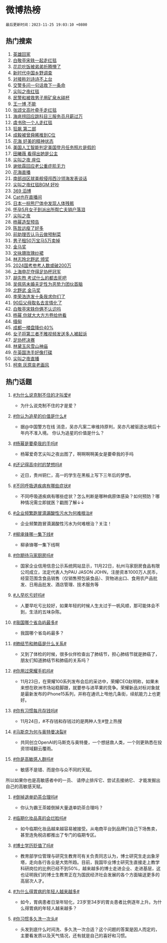 # 微博热榜

`最后更新时间：2023-11-25 19:03:10 +0800`

## 热门搜索

1. [英雄回家](https://m.weibo.cn/search?containerid=100103type%3D1%26t%3D10%26q%3D%23%E8%8B%B1%E9%9B%84%E5%9B%9E%E5%AE%B6%23&stream_entry_id=51&isnewpage=1&extparam=seat%3D1%26pos%3D0%26dgr%3D0%26stream_entry_id%3D51%26c_type%3D51%26q%3D%2523%25E8%258B%25B1%25E9%259B%2584%25E5%259B%259E%25E5%25AE%25B6%2523%26cate%3D10103%26filter_type%3Drealtimehot%26display_time%3D1700910188%26pre_seqid%3D170091018879601399136)
1. [白敬亭宋轶一起走红毯](https://m.weibo.cn/search?containerid=100103type%3D1%26t%3D10%26q%3D%23%E7%99%BD%E6%95%AC%E4%BA%AD%E5%AE%8B%E8%BD%B6%E4%B8%80%E8%B5%B7%E8%B5%B0%E7%BA%A2%E6%AF%AF%23&stream_entry_id=31&isnewpage=1&extparam=seat%3D1%26lcate%3D5001%26flag%3D1%26q%3D%2523%25E7%2599%25BD%25E6%2595%25AC%25E4%25BA%25AD%25E5%25AE%258B%25E8%25BD%25B6%25E4%25B8%2580%25E8%25B5%25B7%25E8%25B5%25B0%25E7%25BA%25A2%25E6%25AF%25AF%2523%26pos%3D0%26dgr%3D0%26cate%3D5001%26filter_type%3Drealtimehot%26realpos%3D1%26c_type%3D31%26stream_entry_id%3D31%26band_rank%3D1%26display_time%3D1700910188%26pre_seqid%3D170091018879601399136)
1. [花花吃饭被弟弟折腾懵了](https://m.weibo.cn/search?containerid=100103type%3D1%26t%3D10%26q%3D%23%E8%8A%B1%E8%8A%B1%E5%90%83%E9%A5%AD%E8%A2%AB%E5%BC%9F%E5%BC%9F%E6%8A%98%E8%85%BE%E6%87%B5%E4%BA%86%23&stream_entry_id=31&isnewpage=1&extparam=seat%3D1%26lcate%3D5001%26flag%3D32768%26q%3D%2523%25E8%258A%25B1%25E8%258A%25B1%25E5%2590%2583%25E9%25A5%25AD%25E8%25A2%25AB%25E5%25BC%259F%25E5%25BC%259F%25E6%258A%2598%25E8%2585%25BE%25E6%2587%25B5%25E4%25BA%2586%2523%26pos%3D1%26dgr%3D0%26cate%3D5001%26filter_type%3Drealtimehot%26realpos%3D2%26c_type%3D31%26stream_entry_id%3D31%26band_rank%3D2%26display_time%3D1700910188%26pre_seqid%3D170091018879601399136)
1. [新时代中国乡野调查](https://m.weibo.cn/search?containerid=100103type%3D1%26t%3D10%26q%3D%23%E6%96%B0%E6%97%B6%E4%BB%A3%E4%B8%AD%E5%9B%BD%E4%B9%A1%E9%87%8E%E8%B0%83%E6%9F%A5%23&stream_entry_id=31&isnewpage=1&extparam=seat%3D1%26lcate%3D5001%26flag%3D0%26q%3D%2523%25E6%2596%25B0%25E6%2597%25B6%25E4%25BB%25A3%25E4%25B8%25AD%25E5%259B%25BD%25E4%25B9%25A1%25E9%2587%258E%25E8%25B0%2583%25E6%259F%25A5%2523%26pos%3D2%26dgr%3D0%26cate%3D5001%26filter_type%3Drealtimehot%26realpos%3D3%26c_type%3D31%26stream_entry_id%3D31%26band_rank%3D3%26display_time%3D1700910188%26pre_seqid%3D170091018879601399136)
1. [对接称刘诗诗不上台](https://m.weibo.cn/search?containerid=100103type%3D1%26t%3D10%26q%3D%23%E5%AF%B9%E6%8E%A5%E7%A7%B0%E5%88%98%E8%AF%97%E8%AF%97%E4%B8%8D%E4%B8%8A%E5%8F%B0%23&stream_entry_id=31&isnewpage=1&extparam=seat%3D1%26lcate%3D5001%26flag%3D1%26q%3D%2523%25E5%25AF%25B9%25E6%258E%25A5%25E7%25A7%25B0%25E5%2588%2598%25E8%25AF%2597%25E8%25AF%2597%25E4%25B8%258D%25E4%25B8%258A%25E5%258F%25B0%2523%26pos%3D3%26dgr%3D0%26cate%3D5001%26filter_type%3Drealtimehot%26realpos%3D4%26c_type%3D31%26stream_entry_id%3D31%26band_rank%3D4%26display_time%3D1700910188%26pre_seqid%3D170091018879601399136)
1. [交警多问一句话救下一条命](https://m.weibo.cn/search?containerid=100103type%3D1%26t%3D10%26q%3D%23%E4%BA%A4%E8%AD%A6%E5%A4%9A%E9%97%AE%E4%B8%80%E5%8F%A5%E8%AF%9D%E6%95%91%E4%B8%8B%E4%B8%80%E6%9D%A1%E5%91%BD%23&stream_entry_id=31&isnewpage=1&extparam=seat%3D1%26lcate%3D5001%26flag%3D32768%26q%3D%2523%25E4%25BA%25A4%25E8%25AD%25A6%25E5%25A4%259A%25E9%2597%25AE%25E4%25B8%2580%25E5%258F%25A5%25E8%25AF%259D%25E6%2595%2591%25E4%25B8%258B%25E4%25B8%2580%25E6%259D%25A1%25E5%2591%25BD%2523%26pos%3D4%26dgr%3D0%26cate%3D5001%26filter_type%3Drealtimehot%26realpos%3D5%26c_type%3D31%26stream_entry_id%3D31%26band_rank%3D5%26display_time%3D1700910188%26pre_seqid%3D170091018879601399136)
1. [尖叫之夜红毯](https://m.weibo.cn/search?containerid=100103type%3D1%26t%3D10%26q%3D%E5%B0%96%E5%8F%AB%E4%B9%8B%E5%A4%9C%E7%BA%A2%E6%AF%AF&stream_entry_id=31&isnewpage=1&extparam=seat%3D1%26lcate%3D5001%26flag%3D16%26q%3D%25E5%25B0%2596%25E5%258F%25AB%25E4%25B9%258B%25E5%25A4%259C%25E7%25BA%25A2%25E6%25AF%25AF%26pos%3D5%26dgr%3D0%26cate%3D5001%26filter_type%3Drealtimehot%26realpos%3D6%26c_type%3D31%26stream_entry_id%3D31%26band_rank%3D6%26display_time%3D1700910188%26pre_seqid%3D170091018879601399136)
1. [民警和被救男子用矿泉水碰杯](https://m.weibo.cn/search?containerid=100103type%3D1%26t%3D10%26q%3D%23%E6%B0%91%E8%AD%A6%E5%92%8C%E8%A2%AB%E6%95%91%E7%94%B7%E5%AD%90%E7%94%A8%E7%9F%BF%E6%B3%89%E6%B0%B4%E7%A2%B0%E6%9D%AF%23&stream_entry_id=31&isnewpage=1&extparam=seat%3D1%26lcate%3D5001%26flag%3D32768%26q%3D%2523%25E6%25B0%2591%25E8%25AD%25A6%25E5%2592%258C%25E8%25A2%25AB%25E6%2595%2591%25E7%2594%25B7%25E5%25AD%2590%25E7%2594%25A8%25E7%259F%25BF%25E6%25B3%2589%25E6%25B0%25B4%25E7%25A2%25B0%25E6%259D%25AF%2523%26pos%3D6%26dgr%3D0%26cate%3D5001%26filter_type%3Drealtimehot%26realpos%3D7%26c_type%3D31%26stream_entry_id%3D31%26band_rank%3D7%26display_time%3D1700910188%26pre_seqid%3D170091018879601399136)
1. [王一博 不能](https://m.weibo.cn/search?containerid=100103type%3D1%26t%3D10%26q%3D%E7%8E%8B%E4%B8%80%E5%8D%9A+%E4%B8%8D%E8%83%BD&stream_entry_id=31&isnewpage=1&extparam=seat%3D1%26lcate%3D5001%26flag%3D1%26q%3D%25E7%258E%258B%25E4%25B8%2580%25E5%258D%259A%2520%25E4%25B8%258D%25E8%2583%25BD%26pos%3D7%26dgr%3D0%26cate%3D5001%26filter_type%3Drealtimehot%26realpos%3D8%26c_type%3D31%26stream_entry_id%3D31%26band_rank%3D8%26display_time%3D1700910188%26pre_seqid%3D170091018879601399136)
1. [张颂文高叶牵手走红毯](https://m.weibo.cn/search?containerid=100103type%3D1%26t%3D10%26q%3D%23%E5%BC%A0%E9%A2%82%E6%96%87%E9%AB%98%E5%8F%B6%E7%89%B5%E6%89%8B%E8%B5%B0%E7%BA%A2%E6%AF%AF%23&stream_entry_id=31&isnewpage=1&extparam=seat%3D1%26lcate%3D5001%26flag%3D1%26q%3D%2523%25E5%25BC%25A0%25E9%25A2%2582%25E6%2596%2587%25E9%25AB%2598%25E5%258F%25B6%25E7%2589%25B5%25E6%2589%258B%25E8%25B5%25B0%25E7%25BA%25A2%25E6%25AF%25AF%2523%26pos%3D8%26dgr%3D0%26cate%3D5001%26filter_type%3Drealtimehot%26realpos%3D9%26c_type%3D31%26stream_entry_id%3D31%26band_rank%3D9%26display_time%3D1700910188%26pre_seqid%3D170091018879601399136)
1. [海底捞回应跳科目三服务员月薪过万](https://m.weibo.cn/search?containerid=100103type%3D1%26t%3D10%26q%3D%23%E6%B5%B7%E5%BA%95%E6%8D%9E%E5%9B%9E%E5%BA%94%E8%B7%B3%E7%A7%91%E7%9B%AE%E4%B8%89%E6%9C%8D%E5%8A%A1%E5%91%98%E6%9C%88%E8%96%AA%E8%BF%87%E4%B8%87%23&stream_entry_id=31&isnewpage=1&extparam=seat%3D1%26lcate%3D5001%26flag%3D0%26q%3D%2523%25E6%25B5%25B7%25E5%25BA%2595%25E6%258D%259E%25E5%259B%259E%25E5%25BA%2594%25E8%25B7%25B3%25E7%25A7%2591%25E7%259B%25AE%25E4%25B8%2589%25E6%259C%258D%25E5%258A%25A1%25E5%2591%2598%25E6%259C%2588%25E8%2596%25AA%25E8%25BF%2587%25E4%25B8%2587%2523%26pos%3D9%26dgr%3D0%26cate%3D5001%26filter_type%3Drealtimehot%26realpos%3D10%26c_type%3D31%26stream_entry_id%3D31%26band_rank%3D10%26display_time%3D1700910188%26pre_seqid%3D170091018879601399136)
1. [虞书欣一个人走红毯](https://m.weibo.cn/search?containerid=100103type%3D1%26t%3D10%26q%3D%23%E8%99%9E%E4%B9%A6%E6%AC%A3%E4%B8%80%E4%B8%AA%E4%BA%BA%E8%B5%B0%E7%BA%A2%E6%AF%AF%23&stream_entry_id=31&isnewpage=1&extparam=seat%3D1%26lcate%3D5001%26flag%3D1%26q%3D%2523%25E8%2599%259E%25E4%25B9%25A6%25E6%25AC%25A3%25E4%25B8%2580%25E4%25B8%25AA%25E4%25BA%25BA%25E8%25B5%25B0%25E7%25BA%25A2%25E6%25AF%25AF%2523%26pos%3D10%26dgr%3D0%26cate%3D5001%26filter_type%3Drealtimehot%26realpos%3D11%26c_type%3D31%26stream_entry_id%3D31%26band_rank%3D11%26display_time%3D1700910188%26pre_seqid%3D170091018879601399136)
1. [狂飙 第二部](https://m.weibo.cn/search?containerid=100103type%3D1%26t%3D10%26q%3D%E7%8B%82%E9%A3%99+%E7%AC%AC%E4%BA%8C%E9%83%A8&stream_entry_id=31&isnewpage=1&extparam=seat%3D1%26lcate%3D5001%26flag%3D1%26q%3D%25E7%258B%2582%25E9%25A3%2599%2520%25E7%25AC%25AC%25E4%25BA%258C%25E9%2583%25A8%26pos%3D11%26dgr%3D0%26cate%3D5001%26filter_type%3Drealtimehot%26realpos%3D12%26c_type%3D31%26stream_entry_id%3D31%26band_rank%3D12%26display_time%3D1700910188%26pre_seqid%3D170091018879601399136)
1. [成毅被曾舜晞推到C位](https://m.weibo.cn/search?containerid=100103type%3D1%26t%3D10%26q%3D%23%E6%88%90%E6%AF%85%E8%A2%AB%E6%9B%BE%E8%88%9C%E6%99%9E%E6%8E%A8%E5%88%B0C%E4%BD%8D%23&stream_entry_id=31&isnewpage=1&extparam=seat%3D1%26lcate%3D5001%26flag%3D1%26q%3D%2523%25E6%2588%2590%25E6%25AF%2585%25E8%25A2%25AB%25E6%259B%25BE%25E8%2588%259C%25E6%2599%259E%25E6%258E%25A8%25E5%2588%25B0C%25E4%25BD%258D%2523%26pos%3D12%26dgr%3D0%26cate%3D5001%26filter_type%3Drealtimehot%26realpos%3D13%26c_type%3D31%26stream_entry_id%3D31%26band_rank%3D13%26display_time%3D1700910188%26pre_seqid%3D170091018879601399136)
1. [花海 好美的精神状态](https://m.weibo.cn/search?containerid=100103type%3D1%26t%3D10%26q%3D%E8%8A%B1%E6%B5%B7+%E5%A5%BD%E7%BE%8E%E7%9A%84%E7%B2%BE%E7%A5%9E%E7%8A%B6%E6%80%81&stream_entry_id=31&isnewpage=1&extparam=seat%3D1%26lcate%3D5001%26flag%3D1%26q%3D%25E8%258A%25B1%25E6%25B5%25B7%2520%25E5%25A5%25BD%25E7%25BE%258E%25E7%259A%2584%25E7%25B2%25BE%25E7%25A5%259E%25E7%258A%25B6%25E6%2580%2581%26pos%3D13%26dgr%3D0%26cate%3D5001%26filter_type%3Drealtimehot%26realpos%3D14%26c_type%3D31%26stream_entry_id%3D31%26band_rank%3D14%26display_time%3D1700910188%26pre_seqid%3D170091018879601399136)
1. [美国人工智能判定美国登月任务照片是假的](https://m.weibo.cn/search?containerid=100103type%3D1%26t%3D10%26q%3D%23%E7%BE%8E%E5%9B%BD%E4%BA%BA%E5%B7%A5%E6%99%BA%E8%83%BD%E5%88%A4%E5%AE%9A%E7%BE%8E%E5%9B%BD%E7%99%BB%E6%9C%88%E4%BB%BB%E5%8A%A1%E7%85%A7%E7%89%87%E6%98%AF%E5%81%87%E7%9A%84%23&stream_entry_id=31&isnewpage=1&extparam=seat%3D1%26lcate%3D5001%26flag%3D1%26q%3D%2523%25E7%25BE%258E%25E5%259B%25BD%25E4%25BA%25BA%25E5%25B7%25A5%25E6%2599%25BA%25E8%2583%25BD%25E5%2588%25A4%25E5%25AE%259A%25E7%25BE%258E%25E5%259B%25BD%25E7%2599%25BB%25E6%259C%2588%25E4%25BB%25BB%25E5%258A%25A1%25E7%2585%25A7%25E7%2589%2587%25E6%2598%25AF%25E5%2581%2587%25E7%259A%2584%2523%26pos%3D14%26dgr%3D0%26cate%3D5001%26filter_type%3Drealtimehot%26realpos%3D15%26c_type%3D31%26stream_entry_id%3D31%26band_rank%3D15%26display_time%3D1700910188%26pre_seqid%3D170091018879601399136)
1. [田曦薇 看得出她是公主](https://m.weibo.cn/search?containerid=100103type%3D1%26t%3D10%26q%3D%E7%94%B0%E6%9B%A6%E8%96%87+%E7%9C%8B%E5%BE%97%E5%87%BA%E5%A5%B9%E6%98%AF%E5%85%AC%E4%B8%BB&stream_entry_id=31&isnewpage=1&extparam=seat%3D1%26lcate%3D5001%26flag%3D2%26q%3D%25E7%2594%25B0%25E6%259B%25A6%25E8%2596%2587%2520%25E7%259C%258B%25E5%25BE%2597%25E5%2587%25BA%25E5%25A5%25B9%25E6%2598%25AF%25E5%2585%25AC%25E4%25B8%25BB%26pos%3D15%26dgr%3D0%26cate%3D5001%26filter_type%3Drealtimehot%26realpos%3D16%26c_type%3D31%26stream_entry_id%3D31%26band_rank%3D16%26display_time%3D1700910188%26pre_seqid%3D170091018879601399136)
1. [尖叫之夜 座位](https://m.weibo.cn/search?containerid=100103type%3D1%26t%3D10%26q%3D%E5%B0%96%E5%8F%AB%E4%B9%8B%E5%A4%9C+%E5%BA%A7%E4%BD%8D&stream_entry_id=31&isnewpage=1&extparam=seat%3D1%26lcate%3D5001%26flag%3D2%26q%3D%25E5%25B0%2596%25E5%258F%25AB%25E4%25B9%258B%25E5%25A4%259C%2520%25E5%25BA%25A7%25E4%25BD%258D%26pos%3D16%26dgr%3D0%26cate%3D5001%26filter_type%3Drealtimehot%26realpos%3D17%26c_type%3D31%26stream_entry_id%3D31%26band_rank%3D17%26display_time%3D1700910188%26pre_seqid%3D170091018879601399136)
1. [谢依霖回应老公重症肌无力](https://m.weibo.cn/search?containerid=100103type%3D1%26t%3D10%26q%3D%E8%B0%A2%E4%BE%9D%E9%9C%96%E5%9B%9E%E5%BA%94%E8%80%81%E5%85%AC%E9%87%8D%E7%97%87%E8%82%8C%E6%97%A0%E5%8A%9B&stream_entry_id=31&isnewpage=1&extparam=seat%3D1%26lcate%3D5001%26flag%3D2%26q%3D%25E8%25B0%25A2%25E4%25BE%259D%25E9%259C%2596%25E5%259B%259E%25E5%25BA%2594%25E8%2580%2581%25E5%2585%25AC%25E9%2587%258D%25E7%2597%2587%25E8%2582%258C%25E6%2597%25A0%25E5%258A%259B%26pos%3D17%26dgr%3D0%26cate%3D5001%26filter_type%3Drealtimehot%26realpos%3D18%26c_type%3D31%26stream_entry_id%3D31%26band_rank%3D18%26display_time%3D1700910188%26pre_seqid%3D170091018879601399136)
1. [花海直播](https://m.weibo.cn/search?containerid=100103type%3D1%26t%3D10%26q%3D%E8%8A%B1%E6%B5%B7%E7%9B%B4%E6%92%AD&stream_entry_id=31&isnewpage=1&extparam=seat%3D1%26lcate%3D5001%26flag%3D1%26q%3D%25E8%258A%25B1%25E6%25B5%25B7%25E7%259B%25B4%25E6%2592%25AD%26pos%3D18%26dgr%3D0%26cate%3D5001%26filter_type%3Drealtimehot%26realpos%3D19%26c_type%3D31%26stream_entry_id%3D31%26band_rank%3D19%26display_time%3D1700910188%26pre_seqid%3D170091018879601399136)
1. [南部战区就美舰侵闯西沙领海发表谈话](https://m.weibo.cn/search?containerid=100103type%3D1%26t%3D10%26q%3D%23%E5%8D%97%E9%83%A8%E6%88%98%E5%8C%BA%E5%B0%B1%E7%BE%8E%E8%88%B0%E4%BE%B5%E9%97%AF%E8%A5%BF%E6%B2%99%E9%A2%86%E6%B5%B7%E5%8F%91%E8%A1%A8%E8%B0%88%E8%AF%9D%23&stream_entry_id=31&isnewpage=1&extparam=seat%3D1%26lcate%3D5001%26flag%3D1%26q%3D%2523%25E5%258D%2597%25E9%2583%25A8%25E6%2588%2598%25E5%258C%25BA%25E5%25B0%25B1%25E7%25BE%258E%25E8%2588%25B0%25E4%25BE%25B5%25E9%2597%25AF%25E8%25A5%25BF%25E6%25B2%2599%25E9%25A2%2586%25E6%25B5%25B7%25E5%258F%2591%25E8%25A1%25A8%25E8%25B0%2588%25E8%25AF%259D%2523%26pos%3D19%26dgr%3D0%26cate%3D5001%26filter_type%3Drealtimehot%26realpos%3D20%26c_type%3D31%26stream_entry_id%3D31%26band_rank%3D20%26display_time%3D1700910188%26pre_seqid%3D170091018879601399136)
1. [尖叫之夜红毯BGM 好吵](https://m.weibo.cn/search?containerid=100103type%3D1%26t%3D10%26q%3D%E5%B0%96%E5%8F%AB%E4%B9%8B%E5%A4%9C%E7%BA%A2%E6%AF%AFBGM+%E5%A5%BD%E5%90%B5&stream_entry_id=31&isnewpage=1&extparam=seat%3D1%26lcate%3D5001%26flag%3D1%26q%3D%25E5%25B0%2596%25E5%258F%25AB%25E4%25B9%258B%25E5%25A4%259C%25E7%25BA%25A2%25E6%25AF%25AFBGM%2520%25E5%25A5%25BD%25E5%2590%25B5%26pos%3D20%26dgr%3D0%26cate%3D5001%26filter_type%3Drealtimehot%26realpos%3D21%26c_type%3D31%26stream_entry_id%3D31%26band_rank%3D21%26display_time%3D1700910188%26pre_seqid%3D170091018879601399136)
1. [369 滔博](https://m.weibo.cn/search?containerid=100103type%3D1%26t%3D10%26q%3D369+%E6%BB%94%E5%8D%9A&stream_entry_id=31&isnewpage=1&extparam=seat%3D1%26lcate%3D5001%26flag%3D1%26q%3D369%2520%25E6%25BB%2594%25E5%258D%259A%26pos%3D21%26dgr%3D0%26cate%3D5001%26filter_type%3Drealtimehot%26realpos%3D22%26c_type%3D31%26stream_entry_id%3D31%26band_rank%3D22%26display_time%3D1700910188%26pre_seqid%3D170091018879601399136)
1. [Cat也在直播间](https://m.weibo.cn/search?containerid=100103type%3D1%26t%3D10%26q%3DCat%E4%B9%9F%E5%9C%A8%E7%9B%B4%E6%92%AD%E9%97%B4&stream_entry_id=31&isnewpage=1&extparam=seat%3D1%26lcate%3D5001%26flag%3D1%26q%3DCat%25E4%25B9%259F%25E5%259C%25A8%25E7%259B%25B4%25E6%2592%25AD%25E9%2597%25B4%26pos%3D22%26dgr%3D0%26cate%3D5001%26filter_type%3Drealtimehot%26realpos%3D23%26c_type%3D31%26stream_entry_id%3D31%26band_rank%3D23%26display_time%3D1700910188%26pre_seqid%3D170091018879601399136)
1. [日本一棕熊尸体中发现人体残骸](https://m.weibo.cn/search?containerid=100103type%3D1%26t%3D10%26q%3D%23%E6%97%A5%E6%9C%AC%E4%B8%80%E6%A3%95%E7%86%8A%E5%B0%B8%E4%BD%93%E4%B8%AD%E5%8F%91%E7%8E%B0%E4%BA%BA%E4%BD%93%E6%AE%8B%E9%AA%B8%23&stream_entry_id=31&isnewpage=1&extparam=seat%3D1%26lcate%3D5001%26flag%3D0%26q%3D%2523%25E6%2597%25A5%25E6%259C%25AC%25E4%25B8%2580%25E6%25A3%2595%25E7%2586%258A%25E5%25B0%25B8%25E4%25BD%2593%25E4%25B8%25AD%25E5%258F%2591%25E7%258E%25B0%25E4%25BA%25BA%25E4%25BD%2593%25E6%25AE%258B%25E9%25AA%25B8%2523%26pos%3D23%26dgr%3D0%26cate%3D5001%26filter_type%3Drealtimehot%26realpos%3D24%26c_type%3D31%26stream_entry_id%3D31%26band_rank%3D24%26display_time%3D1700910188%26pre_seqid%3D170091018879601399136)
1. [怀孕5月女子到派出所帮亡夫销户落泪](https://m.weibo.cn/search?containerid=100103type%3D1%26t%3D10%26q%3D%23%E6%80%80%E5%AD%955%E6%9C%88%E5%A5%B3%E5%AD%90%E5%88%B0%E6%B4%BE%E5%87%BA%E6%89%80%E5%B8%AE%E4%BA%A1%E5%A4%AB%E9%94%80%E6%88%B7%E8%90%BD%E6%B3%AA%23&stream_entry_id=31&isnewpage=1&extparam=seat%3D1%26lcate%3D5001%26flag%3D0%26q%3D%2523%25E6%2580%2580%25E5%25AD%25955%25E6%259C%2588%25E5%25A5%25B3%25E5%25AD%2590%25E5%2588%25B0%25E6%25B4%25BE%25E5%2587%25BA%25E6%2589%2580%25E5%25B8%25AE%25E4%25BA%25A1%25E5%25A4%25AB%25E9%2594%2580%25E6%2588%25B7%25E8%2590%25BD%25E6%25B3%25AA%2523%26pos%3D24%26dgr%3D0%26cate%3D5001%26filter_type%3Drealtimehot%26realpos%3D25%26c_type%3D31%26stream_entry_id%3D31%26band_rank%3D25%26display_time%3D1700910188%26pre_seqid%3D170091018879601399136)
1. [尖叫之夜](https://m.weibo.cn/search?containerid=100103type%3D1%26t%3D10%26q%3D%E5%B0%96%E5%8F%AB%E4%B9%8B%E5%A4%9C&stream_entry_id=31&isnewpage=1&extparam=seat%3D1%26lcate%3D5001%26flag%3D1%26q%3D%25E5%25B0%2596%25E5%258F%25AB%25E4%25B9%258B%25E5%25A4%259C%26pos%3D25%26dgr%3D0%26cate%3D5001%26filter_type%3Drealtimehot%26realpos%3D26%26c_type%3D31%26stream_entry_id%3D31%26band_rank%3D26%26display_time%3D1700910188%26pre_seqid%3D170091018879601399136)
1. [杨幂造型预告](https://m.weibo.cn/search?containerid=100103type%3D1%26t%3D10%26q%3D%E6%9D%A8%E5%B9%82%E9%80%A0%E5%9E%8B%E9%A2%84%E5%91%8A&stream_entry_id=31&isnewpage=1&extparam=seat%3D1%26lcate%3D5001%26flag%3D0%26q%3D%25E6%259D%25A8%25E5%25B9%2582%25E9%2580%25A0%25E5%259E%258B%25E9%25A2%2584%25E5%2591%258A%26pos%3D26%26dgr%3D0%26cate%3D5001%26filter_type%3Drealtimehot%26realpos%3D27%26c_type%3D31%26stream_entry_id%3D31%26band_rank%3D27%26display_time%3D1700910188%26pre_seqid%3D170091018879601399136)
1. [陈哲远瘦了好多](https://m.weibo.cn/search?containerid=100103type%3D1%26t%3D10%26q%3D%E9%99%88%E5%93%B2%E8%BF%9C%E7%98%A6%E4%BA%86%E5%A5%BD%E5%A4%9A&stream_entry_id=31&isnewpage=1&extparam=seat%3D1%26lcate%3D5001%26flag%3D1%26q%3D%25E9%2599%2588%25E5%2593%25B2%25E8%25BF%259C%25E7%2598%25A6%25E4%25BA%2586%25E5%25A5%25BD%25E5%25A4%259A%26pos%3D27%26dgr%3D0%26cate%3D5001%26filter_type%3Drealtimehot%26realpos%3D28%26c_type%3D31%26stream_entry_id%3D31%26band_rank%3D28%26display_time%3D1700910188%26pre_seqid%3D170091018879601399136)
1. [前助理否认马云做预制菜](https://m.weibo.cn/search?containerid=100103type%3D1%26t%3D10%26q%3D%23%E5%89%8D%E5%8A%A9%E7%90%86%E5%90%A6%E8%AE%A4%E9%A9%AC%E4%BA%91%E5%81%9A%E9%A2%84%E5%88%B6%E8%8F%9C%23&stream_entry_id=31&isnewpage=1&extparam=seat%3D1%26lcate%3D5001%26flag%3D0%26q%3D%2523%25E5%2589%258D%25E5%258A%25A9%25E7%2590%2586%25E5%2590%25A6%25E8%25AE%25A4%25E9%25A9%25AC%25E4%25BA%2591%25E5%2581%259A%25E9%25A2%2584%25E5%2588%25B6%25E8%258F%259C%2523%26pos%3D28%26dgr%3D0%26cate%3D5001%26filter_type%3Drealtimehot%26realpos%3D29%26c_type%3D31%26stream_entry_id%3D31%26band_rank%3D29%26display_time%3D1700910188%26pre_seqid%3D170091018879601399136)
1. [男子租50万宝马5万卖掉](https://m.weibo.cn/search?containerid=100103type%3D1%26t%3D10%26q%3D%23%E7%94%B7%E5%AD%90%E7%A7%9F50%E4%B8%87%E5%AE%9D%E9%A9%AC5%E4%B8%87%E5%8D%96%E6%8E%89%23&stream_entry_id=31&isnewpage=1&extparam=seat%3D1%26lcate%3D5001%26flag%3D0%26q%3D%2523%25E7%2594%25B7%25E5%25AD%2590%25E7%25A7%259F50%25E4%25B8%2587%25E5%25AE%259D%25E9%25A9%25AC5%25E4%25B8%2587%25E5%258D%2596%25E6%258E%2589%2523%26pos%3D29%26dgr%3D0%26cate%3D5001%26filter_type%3Drealtimehot%26realpos%3D30%26c_type%3D31%26stream_entry_id%3D31%26band_rank%3D30%26display_time%3D1700910188%26pre_seqid%3D170091018879601399136)
1. [金马奖](https://m.weibo.cn/search?containerid=100103type%3D1%26t%3D10%26q%3D%E9%87%91%E9%A9%AC%E5%A5%96&stream_entry_id=31&isnewpage=1&extparam=seat%3D1%26lcate%3D5001%26flag%3D1%26q%3D%25E9%2587%2591%25E9%25A9%25AC%25E5%25A5%2596%26pos%3D30%26dgr%3D0%26cate%3D5001%26filter_type%3Drealtimehot%26realpos%3D31%26c_type%3D31%26stream_entry_id%3D31%26band_rank%3D31%26display_time%3D1700910188%26pre_seqid%3D170091018879601399136)
1. [文咏珊玫瑰纱裙](https://m.weibo.cn/search?containerid=100103type%3D1%26t%3D10%26q%3D%23%E6%96%87%E5%92%8F%E7%8F%8A%E7%8E%AB%E7%91%B0%E7%BA%B1%E8%A3%99%23&stream_entry_id=31&isnewpage=1&extparam=seat%3D1%26lcate%3D5001%26flag%3D1%26q%3D%2523%25E6%2596%2587%25E5%2592%258F%25E7%258F%258A%25E7%258E%25AB%25E7%2591%25B0%25E7%25BA%25B1%25E8%25A3%2599%2523%26pos%3D31%26dgr%3D0%26cate%3D5001%26filter_type%3Drealtimehot%26realpos%3D32%26c_type%3D31%26stream_entry_id%3D31%26band_rank%3D32%26display_time%3D1700910188%26pre_seqid%3D170091018879601399136)
1. [林志玲北野武 颁奖](https://m.weibo.cn/search?containerid=100103type%3D1%26t%3D10%26q%3D%E6%9E%97%E5%BF%97%E7%8E%B2%E5%8C%97%E9%87%8E%E6%AD%A6+%E9%A2%81%E5%A5%96&stream_entry_id=31&isnewpage=1&extparam=seat%3D1%26lcate%3D5001%26flag%3D1%26q%3D%25E6%259E%2597%25E5%25BF%2597%25E7%258E%25B2%25E5%258C%2597%25E9%2587%258E%25E6%25AD%25A6%2520%25E9%25A2%2581%25E5%25A5%2596%26pos%3D32%26dgr%3D0%26cate%3D5001%26filter_type%3Drealtimehot%26realpos%3D33%26c_type%3D31%26stream_entry_id%3D31%26band_rank%3D33%26display_time%3D1700910188%26pre_seqid%3D170091018879601399136)
1. [2024国考参考人数或破200万](https://m.weibo.cn/search?containerid=100103type%3D1%26t%3D10%26q%3D%232024%E5%9B%BD%E8%80%83%E5%8F%82%E8%80%83%E4%BA%BA%E6%95%B0%E6%88%96%E7%A0%B4200%E4%B8%87%23&stream_entry_id=31&isnewpage=1&extparam=seat%3D1%26lcate%3D5001%26flag%3D0%26q%3D%25232024%25E5%259B%25BD%25E8%2580%2583%25E5%258F%2582%25E8%2580%2583%25E4%25BA%25BA%25E6%2595%25B0%25E6%2588%2596%25E7%25A0%25B4200%25E4%25B8%2587%2523%26pos%3D33%26dgr%3D0%26cate%3D5001%26filter_type%3Drealtimehot%26realpos%3D34%26c_type%3D31%26stream_entry_id%3D31%26band_rank%3D34%26display_time%3D1700910188%26pre_seqid%3D170091018879601399136)
1. [上海申花夺得足协杯冠军](https://m.weibo.cn/search?containerid=100103type%3D1%26t%3D10%26q%3D%23%E4%B8%8A%E6%B5%B7%E7%94%B3%E8%8A%B1%E5%A4%BA%E5%BE%97%E8%B6%B3%E5%8D%8F%E6%9D%AF%E5%86%A0%E5%86%9B%23&stream_entry_id=31&isnewpage=1&extparam=seat%3D1%26lcate%3D5001%26flag%3D1%26q%3D%2523%25E4%25B8%258A%25E6%25B5%25B7%25E7%2594%25B3%25E8%258A%25B1%25E5%25A4%25BA%25E5%25BE%2597%25E8%25B6%25B3%25E5%258D%258F%25E6%259D%25AF%25E5%2586%25A0%25E5%2586%259B%2523%26pos%3D34%26dgr%3D0%26cate%3D5001%26filter_type%3Drealtimehot%26realpos%3D35%26c_type%3D31%26stream_entry_id%3D31%26band_rank%3D35%26display_time%3D1700910188%26pre_seqid%3D170091018879601399136)
1. [胡先煦 考试什么的都去死吧](https://m.weibo.cn/search?containerid=100103type%3D1%26t%3D10%26q%3D%E8%83%A1%E5%85%88%E7%85%A6+%E8%80%83%E8%AF%95%E4%BB%80%E4%B9%88%E7%9A%84%E9%83%BD%E5%8E%BB%E6%AD%BB%E5%90%A7&stream_entry_id=31&isnewpage=1&extparam=seat%3D1%26lcate%3D5001%26flag%3D0%26q%3D%25E8%2583%25A1%25E5%2585%2588%25E7%2585%25A6%2520%25E8%2580%2583%25E8%25AF%2595%25E4%25BB%2580%25E4%25B9%2588%25E7%259A%2584%25E9%2583%25BD%25E5%258E%25BB%25E6%25AD%25BB%25E5%2590%25A7%26pos%3D35%26dgr%3D0%26cate%3D5001%26filter_type%3Drealtimehot%26realpos%3D36%26c_type%3D31%26stream_entry_id%3D31%26band_rank%3D36%26display_time%3D1700910188%26pre_seqid%3D170091018879601399136)
1. [吴佩慈未婚夫定性为恶势力团伙首脑](https://m.weibo.cn/search?containerid=100103type%3D1%26t%3D10%26q%3D%23%E5%90%B4%E4%BD%A9%E6%85%88%E6%9C%AA%E5%A9%9A%E5%A4%AB%E5%AE%9A%E6%80%A7%E4%B8%BA%E6%81%B6%E5%8A%BF%E5%8A%9B%E5%9B%A2%E4%BC%99%E9%A6%96%E8%84%91%23&stream_entry_id=31&isnewpage=1&extparam=seat%3D1%26lcate%3D5001%26flag%3D0%26q%3D%2523%25E5%2590%25B4%25E4%25BD%25A9%25E6%2585%2588%25E6%259C%25AA%25E5%25A9%259A%25E5%25A4%25AB%25E5%25AE%259A%25E6%2580%25A7%25E4%25B8%25BA%25E6%2581%25B6%25E5%258A%25BF%25E5%258A%259B%25E5%259B%25A2%25E4%25BC%2599%25E9%25A6%2596%25E8%2584%2591%2523%26pos%3D36%26dgr%3D0%26cate%3D5001%26filter_type%3Drealtimehot%26realpos%3D37%26c_type%3D31%26stream_entry_id%3D31%26band_rank%3D37%26display_time%3D1700910188%26pre_seqid%3D170091018879601399136)
1. [北野武 金马奖](https://m.weibo.cn/search?containerid=100103type%3D1%26t%3D10%26q%3D%E5%8C%97%E9%87%8E%E6%AD%A6+%E9%87%91%E9%A9%AC%E5%A5%96&stream_entry_id=31&isnewpage=1&extparam=seat%3D1%26lcate%3D5001%26flag%3D1%26q%3D%25E5%258C%2597%25E9%2587%258E%25E6%25AD%25A6%2520%25E9%2587%2591%25E9%25A9%25AC%25E5%25A5%2596%26pos%3D37%26dgr%3D0%26cate%3D5001%26filter_type%3Drealtimehot%26realpos%3D38%26c_type%3D31%26stream_entry_id%3D31%26band_rank%3D38%26display_time%3D1700910188%26pre_seqid%3D170091018879601399136)
1. [李荣浩连发十条我求你们了](https://m.weibo.cn/search?containerid=100103type%3D1%26t%3D10%26q%3D%23%E6%9D%8E%E8%8D%A3%E6%B5%A9%E8%BF%9E%E5%8F%91%E5%8D%81%E6%9D%A1%E6%88%91%E6%B1%82%E4%BD%A0%E4%BB%AC%E4%BA%86%23&stream_entry_id=31&isnewpage=1&extparam=seat%3D1%26lcate%3D5001%26flag%3D0%26q%3D%2523%25E6%259D%258E%25E8%258D%25A3%25E6%25B5%25A9%25E8%25BF%259E%25E5%258F%2591%25E5%258D%2581%25E6%259D%25A1%25E6%2588%2591%25E6%25B1%2582%25E4%25BD%25A0%25E4%25BB%25AC%25E4%25BA%2586%2523%26pos%3D38%26dgr%3D0%26cate%3D5001%26filter_type%3Drealtimehot%26realpos%3D39%26c_type%3D31%26stream_entry_id%3D31%26band_rank%3D39%26display_time%3D1700910188%26pre_seqid%3D170091018879601399136)
1. [90后父母取名去言情化了](https://m.weibo.cn/search?containerid=100103type%3D1%26t%3D10%26q%3D90%E5%90%8E%E7%88%B6%E6%AF%8D%E5%8F%96%E5%90%8D%E5%8E%BB%E8%A8%80%E6%83%85%E5%8C%96%E4%BA%86&stream_entry_id=31&isnewpage=1&extparam=seat%3D1%26lcate%3D5001%26flag%3D0%26q%3D90%25E5%2590%258E%25E7%2588%25B6%25E6%25AF%258D%25E5%258F%2596%25E5%2590%258D%25E5%258E%25BB%25E8%25A8%2580%25E6%2583%2585%25E5%258C%2596%25E4%25BA%2586%26pos%3D39%26dgr%3D0%26cate%3D5001%26filter_type%3Drealtimehot%26realpos%3D40%26c_type%3D31%26stream_entry_id%3D31%26band_rank%3D40%26display_time%3D1700910188%26pre_seqid%3D170091018879601399136)
1. [白敬亭宋轶你俩不认识吗](https://m.weibo.cn/search?containerid=100103type%3D1%26t%3D10%26q%3D%E7%99%BD%E6%95%AC%E4%BA%AD%E5%AE%8B%E8%BD%B6%E4%BD%A0%E4%BF%A9%E4%B8%8D%E8%AE%A4%E8%AF%86%E5%90%97&stream_entry_id=31&isnewpage=1&extparam=seat%3D1%26lcate%3D5001%26flag%3D1%26q%3D%25E7%2599%25BD%25E6%2595%25AC%25E4%25BA%25AD%25E5%25AE%258B%25E8%25BD%25B6%25E4%25BD%25A0%25E4%25BF%25A9%25E4%25B8%258D%25E8%25AE%25A4%25E8%25AF%2586%25E5%2590%2597%26pos%3D40%26dgr%3D0%26cate%3D5001%26filter_type%3Drealtimehot%26realpos%3D41%26c_type%3D31%26stream_entry_id%3D31%26band_rank%3D41%26display_time%3D1700910188%26pre_seqid%3D170091018879601399136)
1. [杨幂 你就大大方方卷给他看](https://m.weibo.cn/search?containerid=100103type%3D1%26t%3D10%26q%3D%E6%9D%A8%E5%B9%82+%E4%BD%A0%E5%B0%B1%E5%A4%A7%E5%A4%A7%E6%96%B9%E6%96%B9%E5%8D%B7%E7%BB%99%E4%BB%96%E7%9C%8B&stream_entry_id=31&isnewpage=1&extparam=seat%3D1%26lcate%3D5001%26flag%3D0%26q%3D%25E6%259D%25A8%25E5%25B9%2582%2520%25E4%25BD%25A0%25E5%25B0%25B1%25E5%25A4%25A7%25E5%25A4%25A7%25E6%2596%25B9%25E6%2596%25B9%25E5%258D%25B7%25E7%25BB%2599%25E4%25BB%2596%25E7%259C%258B%26pos%3D41%26dgr%3D0%26cate%3D5001%26filter_type%3Drealtimehot%26realpos%3D42%26c_type%3D31%26stream_entry_id%3D31%26band_rank%3D42%26display_time%3D1700910188%26pre_seqid%3D170091018879601399136)
1. [缅甸](https://m.weibo.cn/search?containerid=100103type%3D1%26t%3D10%26q%3D%E7%BC%85%E7%94%B8&stream_entry_id=31&isnewpage=1&extparam=seat%3D1%26lcate%3D5001%26flag%3D0%26q%3D%25E7%25BC%2585%25E7%2594%25B8%26pos%3D42%26dgr%3D0%26cate%3D5001%26filter_type%3Drealtimehot%26realpos%3D43%26c_type%3D31%26stream_entry_id%3D31%26band_rank%3D43%26display_time%3D1700910188%26pre_seqid%3D170091018879601399136)
1. [成都一楼盘降价40%](https://m.weibo.cn/search?containerid=100103type%3D1%26t%3D10%26q%3D%23%E6%88%90%E9%83%BD%E4%B8%80%E6%A5%BC%E7%9B%98%E9%99%8D%E4%BB%B740%25%23&stream_entry_id=31&isnewpage=1&extparam=seat%3D1%26lcate%3D5001%26flag%3D0%26q%3D%2523%25E6%2588%2590%25E9%2583%25BD%25E4%25B8%2580%25E6%25A5%25BC%25E7%259B%2598%25E9%2599%258D%25E4%25BB%25B740%2525%2523%26pos%3D43%26dgr%3D0%26cate%3D5001%26filter_type%3Drealtimehot%26realpos%3D44%26c_type%3D31%26stream_entry_id%3D31%26band_rank%3D44%26display_time%3D1700910188%26pre_seqid%3D170091018879601399136)
1. [女子将第三者不雅视频发送多人被起诉](https://m.weibo.cn/search?containerid=100103type%3D1%26t%3D10%26q%3D%23%E5%A5%B3%E5%AD%90%E5%B0%86%E7%AC%AC%E4%B8%89%E8%80%85%E4%B8%8D%E9%9B%85%E8%A7%86%E9%A2%91%E5%8F%91%E9%80%81%E5%A4%9A%E4%BA%BA%E8%A2%AB%E8%B5%B7%E8%AF%89%23&stream_entry_id=31&isnewpage=1&extparam=seat%3D1%26lcate%3D5001%26flag%3D0%26q%3D%2523%25E5%25A5%25B3%25E5%25AD%2590%25E5%25B0%2586%25E7%25AC%25AC%25E4%25B8%2589%25E8%2580%2585%25E4%25B8%258D%25E9%259B%2585%25E8%25A7%2586%25E9%25A2%2591%25E5%258F%2591%25E9%2580%2581%25E5%25A4%259A%25E4%25BA%25BA%25E8%25A2%25AB%25E8%25B5%25B7%25E8%25AF%2589%2523%26pos%3D44%26dgr%3D0%26cate%3D5001%26filter_type%3Drealtimehot%26realpos%3D45%26c_type%3D31%26stream_entry_id%3D31%26band_rank%3D45%26display_time%3D1700910188%26pre_seqid%3D170091018879601399136)
1. [足协杯决赛](https://m.weibo.cn/search?containerid=100103type%3D1%26t%3D10%26q%3D%23%E8%B6%B3%E5%8D%8F%E6%9D%AF%E5%86%B3%E8%B5%9B%23&stream_entry_id=31&isnewpage=1&extparam=seat%3D1%26lcate%3D5001%26flag%3D0%26q%3D%2523%25E8%25B6%25B3%25E5%258D%258F%25E6%259D%25AF%25E5%2586%25B3%25E8%25B5%259B%2523%26pos%3D45%26dgr%3D0%26cate%3D5001%26filter_type%3Drealtimehot%26realpos%3D46%26c_type%3D31%26stream_entry_id%3D31%26band_rank%3D46%26display_time%3D1700910188%26pre_seqid%3D170091018879601399136)
1. [林黛玉风雪山神庙](https://m.weibo.cn/search?containerid=100103type%3D1%26t%3D10%26q%3D%23%E6%9E%97%E9%BB%9B%E7%8E%89%E9%A3%8E%E9%9B%AA%E5%B1%B1%E7%A5%9E%E5%BA%99%23&stream_entry_id=31&isnewpage=1&extparam=seat%3D1%26lcate%3D5001%26flag%3D0%26q%3D%2523%25E6%259E%2597%25E9%25BB%259B%25E7%258E%2589%25E9%25A3%258E%25E9%259B%25AA%25E5%25B1%25B1%25E7%25A5%259E%25E5%25BA%2599%2523%26pos%3D46%26dgr%3D0%26cate%3D5001%26filter_type%3Drealtimehot%26realpos%3D47%26c_type%3D31%26stream_entry_id%3D31%26band_rank%3D47%26display_time%3D1700910188%26pre_seqid%3D170091018879601399136)
1. [在英国洗手好像打碟](https://m.weibo.cn/search?containerid=100103type%3D1%26t%3D10%26q%3D%23%E5%9C%A8%E8%8B%B1%E5%9B%BD%E6%B4%97%E6%89%8B%E5%A5%BD%E5%83%8F%E6%89%93%E7%A2%9F%23&stream_entry_id=31&isnewpage=1&extparam=seat%3D1%26lcate%3D5001%26flag%3D1%26q%3D%2523%25E5%259C%25A8%25E8%258B%25B1%25E5%259B%25BD%25E6%25B4%2597%25E6%2589%258B%25E5%25A5%25BD%25E5%2583%258F%25E6%2589%2593%25E7%25A2%259F%2523%26pos%3D47%26dgr%3D0%26cate%3D5001%26filter_type%3Drealtimehot%26realpos%3D48%26c_type%3D31%26stream_entry_id%3D31%26band_rank%3D48%26display_time%3D1700910188%26pre_seqid%3D170091018879601399136)
1. [尖叫之夜直播](https://m.weibo.cn/search?containerid=100103type%3D1%26t%3D10%26q%3D%E5%B0%96%E5%8F%AB%E4%B9%8B%E5%A4%9C%E7%9B%B4%E6%92%AD&stream_entry_id=31&isnewpage=1&extparam=seat%3D1%26lcate%3D5001%26flag%3D0%26q%3D%25E5%25B0%2596%25E5%258F%25AB%25E4%25B9%258B%25E5%25A4%259C%25E7%259B%25B4%25E6%2592%25AD%26pos%3D48%26dgr%3D0%26cate%3D5001%26filter_type%3Drealtimehot%26realpos%3D49%26c_type%3D31%26stream_entry_id%3D31%26band_rank%3D49%26display_time%3D1700910188%26pre_seqid%3D170091018879601399136)
1. [柯南 灰原哀老画风](https://m.weibo.cn/search?containerid=100103type%3D1%26t%3D10%26q%3D%E6%9F%AF%E5%8D%97+%E7%81%B0%E5%8E%9F%E5%93%80%E8%80%81%E7%94%BB%E9%A3%8E&stream_entry_id=31&isnewpage=1&extparam=seat%3D1%26lcate%3D5001%26flag%3D0%26q%3D%25E6%259F%25AF%25E5%258D%2597%2520%25E7%2581%25B0%25E5%258E%259F%25E5%2593%2580%25E8%2580%2581%25E7%2594%25BB%25E9%25A3%258E%26pos%3D49%26dgr%3D0%26cate%3D5001%26filter_type%3Drealtimehot%26realpos%3D50%26c_type%3D31%26stream_entry_id%3D31%26band_rank%3D50%26display_time%3D1700910188%26pre_seqid%3D170091018879601399136)

## 热门话题

1. [#为什么说克制不住的才叫爱#](https://m.weibo.cn/search?containerid=231522type%3D1%26t%3D10%26q%3D%23%E4%B8%BA%E4%BB%80%E4%B9%88%E8%AF%B4%E5%85%8B%E5%88%B6%E4%B8%8D%E4%BD%8F%E7%9A%84%E6%89%8D%E5%8F%AB%E7%88%B1%23&stream_entry_id=128&isnewpage=1&extparam=seat%3D1%26cate%3D5004%26dgr%3D0%26pos%3D1-0-0%26lcate%3D5004%26c_type%3D128%26unitid%3D1700812703783%26display_time%3D1700910190%26pre_seqid%3D170091019009904274221)
    - 为什么说克制不住的才是爱？

1. [#你认为追星的价值是什么#](https://m.weibo.cn/search?containerid=231522type%3D1%26t%3D10%26q%3D%23%E4%BD%A0%E8%AE%A4%E4%B8%BA%E8%BF%BD%E6%98%9F%E7%9A%84%E4%BB%B7%E5%80%BC%E6%98%AF%E4%BB%80%E4%B9%88%23&stream_entry_id=128&isnewpage=1&extparam=seat%3D1%26cate%3D5004%26dgr%3D0%26pos%3D1-0-1%26lcate%3D5004%26c_type%3D128%26unitid%3D1700839085321%26display_time%3D1700910190%26pre_seqid%3D170091019009904274221)
    - 据@中国警方在线 消息，吴亦凡案二审维持原判，吴亦凡被驱逐出境后十年内不准入境。 你认为追星的价值是什么？ ​

1. [#杨幂是要牵我的手吗#](https://m.weibo.cn/search?containerid=231522type%3D1%26t%3D10%26q%3D%23%E6%9D%A8%E5%B9%82%E6%98%AF%E8%A6%81%E7%89%B5%E6%88%91%E7%9A%84%E6%89%8B%E5%90%97%23&stream_entry_id=128&isnewpage=1&extparam=seat%3D1%26cate%3D5004%26dgr%3D0%26pos%3D1-0-2%26lcate%3D5004%26c_type%3D128%26unitid%3D1700903568457%26display_time%3D1700910190%26pre_seqid%3D170091019009904274221)
    - 杨幂爱奇艺尖叫之夜出图了，啊啊啊啊美女是要牵我的手吗

1. [#还记得高中时的梦想吗#](https://m.weibo.cn/search?containerid=231522type%3D1%26t%3D10%26q%3D%23%E8%BF%98%E8%AE%B0%E5%BE%97%E9%AB%98%E4%B8%AD%E6%97%B6%E7%9A%84%E6%A2%A6%E6%83%B3%E5%90%97%23&stream_entry_id=128&isnewpage=1&extparam=seat%3D1%26cate%3D5004%26dgr%3D0%26pos%3D1-0-3%26lcate%3D5004%26c_type%3D128%26unitid%3D1700900867240%26display_time%3D1700910190%26pre_seqid%3D170091019009904274221)
    - 近日，贵州铜仁，高一的学生在黑板上写下三年后的梦想。

1. [#不同呼吸道疾病有哪些症状#](https://m.weibo.cn/search?containerid=231522type%3D1%26t%3D10%26q%3D%23%E4%B8%8D%E5%90%8C%E5%91%BC%E5%90%B8%E9%81%93%E7%96%BE%E7%97%85%E6%9C%89%E5%93%AA%E4%BA%9B%E7%97%87%E7%8A%B6%23&stream_entry_id=128&isnewpage=1&extparam=seat%3D1%26cate%3D5004%26dgr%3D0%26pos%3D1-0-4%26lcate%3D5004%26c_type%3D128%26unitid%3D1700871151533%26display_time%3D1700910190%26pre_seqid%3D170091019009904274221)
    - 不同呼吸道疾病有哪些症状？怎么判断是哪种病原体感染？如何预防？哪种情况需立即就医？戳图了解↓↓

1. [#企业频繁跑冒滴漏酸性污水为何难根治#](https://m.weibo.cn/search?containerid=231522type%3D1%26t%3D10%26q%3D%23%E4%BC%81%E4%B8%9A%E9%A2%91%E7%B9%81%E8%B7%91%E5%86%92%E6%BB%B4%E6%BC%8F%E9%85%B8%E6%80%A7%E6%B1%A1%E6%B0%B4%E4%B8%BA%E4%BD%95%E9%9A%BE%E6%A0%B9%E6%B2%BB%23&stream_entry_id=128&isnewpage=1&extparam=seat%3D1%26cate%3D5004%26dgr%3D0%26pos%3D1-0-5%26lcate%3D5004%26c_type%3D128%26unitid%3D1700815978357%26display_time%3D1700910190%26pre_seqid%3D170091019009904274221)
    - 企业频繁跑冒滴漏酸性污水为何难根治？关注！

1. [#柳承锋哪一集下线#](https://m.weibo.cn/search?containerid=231522type%3D1%26t%3D10%26q%3D%23%E6%9F%B3%E6%89%BF%E9%94%8B%E5%93%AA%E4%B8%80%E9%9B%86%E4%B8%8B%E7%BA%BF%23&stream_entry_id=128&isnewpage=1&extparam=seat%3D1%26cate%3D5004%26dgr%3D0%26pos%3D1-0-6%26lcate%3D5004%26c_type%3D128%26unitid%3D1700793763134%26display_time%3D1700910190%26pre_seqid%3D170091019009904274221)
    - 柳承锋哪一集下线啊

1. [#你期待马家厨房吗#](https://m.weibo.cn/search?containerid=231522type%3D1%26t%3D10%26q%3D%23%E4%BD%A0%E6%9C%9F%E5%BE%85%E9%A9%AC%E5%AE%B6%E5%8E%A8%E6%88%BF%E5%90%97%23&stream_entry_id=128&isnewpage=1&extparam=seat%3D1%26cate%3D5004%26dgr%3D0%26pos%3D1-0-7%26lcate%3D5004%26c_type%3D128%26unitid%3D1700785962959%26display_time%3D1700910190%26pre_seqid%3D170091019009904274221)
    - 国家企业信用信息公示系统网站显示，11月22日，杭州马家厨房食品有限公司成立，法定代表人为PAU JASON JOHN，注册资本1000万人民币，经营范围含食品销售（仅销售预包装食品）、货物进出口、食用农产品批发、日用品批发、酒店管理、技术服务等

1. [#人早吃亏好吗#](https://m.weibo.cn/search?containerid=231522type%3D1%26t%3D10%26q%3D%23%E4%BA%BA%E6%97%A9%E5%90%83%E4%BA%8F%E5%A5%BD%E5%90%97%23&stream_entry_id=128&isnewpage=1&extparam=seat%3D1%26cate%3D5004%26dgr%3D0%26pos%3D1-0-8%26lcate%3D5004%26c_type%3D128%26unitid%3D1700893654718%26display_time%3D1700910190%26pre_seqid%3D170091019009904274221)
    - 人要早吃亏比较好，如果年轻的时候人生太过于一帆风顺，那可能体会不到，生活的五味杂陈。

1. [#我国哪个省岛屿最多#](https://m.weibo.cn/search?containerid=231522type%3D1%26t%3D10%26q%3D%23%E6%88%91%E5%9B%BD%E5%93%AA%E4%B8%AA%E7%9C%81%E5%B2%9B%E5%B1%BF%E6%9C%80%E5%A4%9A%23&stream_entry_id=128&isnewpage=1&extparam=seat%3D1%26cate%3D5004%26dgr%3D0%26pos%3D1-0-9%26lcate%3D5004%26c_type%3D128%26unitid%3D1700746678899%26display_time%3D1700910190%26pre_seqid%3D170091019009904274221)
    - 我国哪个省岛屿最多？

1. [#肺结节和肺癌是什么关系#](https://m.weibo.cn/search?containerid=231522type%3D1%26t%3D10%26q%3D%23%E8%82%BA%E7%BB%93%E8%8A%82%E5%92%8C%E8%82%BA%E7%99%8C%E6%98%AF%E4%BB%80%E4%B9%88%E5%85%B3%E7%B3%BB%23&stream_entry_id=128&isnewpage=1&extparam=seat%3D1%26cate%3D5004%26dgr%3D0%26pos%3D1-0-10%26lcate%3D5004%26c_type%3D128%26unitid%3D1700796162511%26display_time%3D1700910190%26pre_seqid%3D170091019009904274221)
    - 又到了体检的时候，很多伙伴检查出了肺结节，担心肺结节就是肺癌了，朋友们知道肺结节和肺癌的关系吗？

1. [#你用过荣耀手机吗#](https://m.weibo.cn/search?containerid=231522type%3D1%26t%3D10%26q%3D%23%E4%BD%A0%E7%94%A8%E8%BF%87%E8%8D%A3%E8%80%80%E6%89%8B%E6%9C%BA%E5%90%97%23&stream_entry_id=128&isnewpage=1&extparam=seat%3D1%26cate%3D5004%26dgr%3D0%26pos%3D1-0-11%26lcate%3D5004%26c_type%3D128%26unitid%3D1700798883651%26display_time%3D1700910190%26pre_seqid%3D170091019009904274221)
    - 11月23日，在荣耀100系列发布会后的采访中，荣耀CEO赵明称，如果未来想在欧洲市场站稳脚跟，就要参与进苹果的竞争。荣耀新品对标对象就是最新发布的iPhone15系列，并称在通讯上甩他几条街，续航能力上也更好。

1. [#你有习惯每月存钱吗#](https://m.weibo.cn/search?containerid=231522type%3D1%26t%3D10%26q%3D%23%E4%BD%A0%E6%9C%89%E4%B9%A0%E6%83%AF%E6%AF%8F%E6%9C%88%E5%AD%98%E9%92%B1%E5%90%97%23&stream_entry_id=128&isnewpage=1&extparam=seat%3D1%26cate%3D5004%26dgr%3D0%26pos%3D1-0-12%26lcate%3D5004%26c_type%3D128%26unitid%3D1700800359654%26display_time%3D1700910190%26pre_seqid%3D170091019009904274221)
    - 11月24日，#不存钱和存钱过的是两种人生#登上热搜

1. [#马斯克为何与奥特曼决裂#](https://m.weibo.cn/search?containerid=231522type%3D1%26t%3D10%26q%3D%23%E9%A9%AC%E6%96%AF%E5%85%8B%E4%B8%BA%E4%BD%95%E4%B8%8E%E5%A5%A5%E7%89%B9%E6%9B%BC%E5%86%B3%E8%A3%82%23&stream_entry_id=128&isnewpage=1&extparam=seat%3D1%26cate%3D5004%26dgr%3D0%26pos%3D1-0-13%26lcate%3D5004%26c_type%3D128%26unitid%3D1700839080398%26display_time%3D1700910190%26pre_seqid%3D170091019009904274221)
    - 共同创立OpenAI的马斯克与奥特曼，一个想拯救人类，一个则更熟悉在投资领域翻云覆雨。

1. [#你是高敏感人群吗#](https://m.weibo.cn/search?containerid=231522type%3D1%26t%3D10%26q%3D%23%E4%BD%A0%E6%98%AF%E9%AB%98%E6%95%8F%E6%84%9F%E4%BA%BA%E7%BE%A4%E5%90%97%23&stream_entry_id=128&isnewpage=1&extparam=seat%3D1%26cate%3D5004%26dgr%3D0%26pos%3D1-0-14%26lcate%3D5004%26c_type%3D128%26unitid%3D1700824105996%26display_time%3D1700910190%26pre_seqid%3D170091019009904274221)
    - 敏感不是错、而是你与众不同的天赋。

所以如果你也是高敏感者中的一员、
请停止排斥它、尝试去接纳它、
才能发掘出自己的高敏感天赋。

1. [#倒掉退单奶茶合理吗#](https://m.weibo.cn/search?containerid=231522type%3D1%26t%3D10%26q%3D%23%E5%80%92%E6%8E%89%E9%80%80%E5%8D%95%E5%A5%B6%E8%8C%B6%E5%90%88%E7%90%86%E5%90%97%23&stream_entry_id=128&isnewpage=1&extparam=seat%3D1%26cate%3D5004%26dgr%3D0%26pos%3D1-0-15%26lcate%3D5004%26c_type%3D128%26unitid%3D1700816257678%26display_time%3D1700910190%26pre_seqid%3D170091019009904274221)
    - 你认为霸王茶姬倒掉大量退单奶茶合理吗？

1. [#临期化妆品真的会烂脸吗#](https://m.weibo.cn/search?containerid=231522type%3D1%26t%3D10%26q%3D%23%E4%B8%B4%E6%9C%9F%E5%8C%96%E5%A6%86%E5%93%81%E7%9C%9F%E7%9A%84%E4%BC%9A%E7%83%82%E8%84%B8%E5%90%97%23&stream_entry_id=128&isnewpage=1&extparam=seat%3D1%26cate%3D5004%26dgr%3D0%26pos%3D1-0-16%26lcate%3D5004%26c_type%3D128%26unitid%3D1700798893542%26display_time%3D1700910190%26pre_seqid%3D170091019009904274221)
    - 如今临期化妆品越来越容易被接受。从电商平台到品牌们自己下场售卖，甚至连免税店都推出了专门的临期专区。

1. [#博士学历贬值了吗#](https://m.weibo.cn/search?containerid=231522type%3D1%26t%3D10%26q%3D%23%E5%8D%9A%E5%A3%AB%E5%AD%A6%E5%8E%86%E8%B4%AC%E5%80%BC%E4%BA%86%E5%90%97%23&stream_entry_id=128&isnewpage=1&extparam=seat%3D1%26cate%3D5004%26dgr%3D0%26pos%3D1-0-17%26lcate%3D5004%26c_type%3D128%26unitid%3D1700883764504%26display_time%3D1700910190%26pre_seqid%3D170091019009904274221)
    - 教育部学位管理与研究生教育司有关负责同志认为，博士研究生走出象牙塔，走向各行各业是大势所趋。目前，我国毕业博士研究生直接走上教学科研岗位的比例已经不到50%，越来越多的博士走进企业、走进基层，这也证明我们的博士生教育正在为国民经济社会发展的各个方面输送更多的高层次人才。

1. [#为什么得胃病的年轻人越来越多#](https://m.weibo.cn/search?containerid=231522type%3D1%26t%3D10%26q%3D%23%E4%B8%BA%E4%BB%80%E4%B9%88%E5%BE%97%E8%83%83%E7%97%85%E7%9A%84%E5%B9%B4%E8%BD%BB%E4%BA%BA%E8%B6%8A%E6%9D%A5%E8%B6%8A%E5%A4%9A%23&stream_entry_id=128&isnewpage=1&extparam=seat%3D1%26cate%3D5004%26dgr%3D0%26pos%3D1-0-18%26lcate%3D5004%26c_type%3D128%26unitid%3D1700880745681%26display_time%3D1700910190%26pre_seqid%3D170091019009904274221)
    - 如今，胃病患者日渐年轻化，23岁至34岁的胃炎患者比例逐年上升。为什么得胃病的年轻人越来越多？

1. [#你习惯多久洗一次头#](https://m.weibo.cn/search?containerid=231522type%3D1%26t%3D10%26q%3D%23%E4%BD%A0%E4%B9%A0%E6%83%AF%E5%A4%9A%E4%B9%85%E6%B4%97%E4%B8%80%E6%AC%A1%E5%A4%B4%23&stream_entry_id=128&isnewpage=1&extparam=seat%3D1%26cate%3D5004%26dgr%3D0%26pos%3D1-0-19%26lcate%3D5004%26c_type%3D128%26unitid%3D1700869975223%26display_time%3D1700910190%26pre_seqid%3D170091019009904274221)
    - 头发到底什么时间洗、多久洗一次合适？这个问题的答案是因人而定的，主要看发质以及天气情况，还有就是自己的喜好和习惯。


